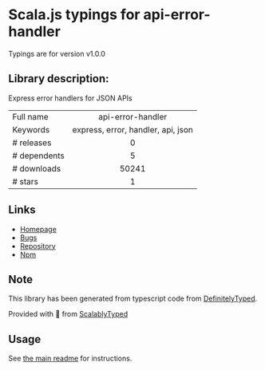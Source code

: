 
# Scala.js typings for api-error-handler

Typings are for version v1.0.0

## Library description:
Express error handlers for JSON APIs

|                    |                 |
| ------------------ | :-------------: |
| Full name          | api-error-handler |
| Keywords           | express, error, handler, api, json |
| # releases         | 0 |
| # dependents       | 5 |
| # downloads        | 50241 |
| # stars            | 1 |

## Links
- [Homepage](https://github.com/expressjs/api-error-handler)
- [Bugs](https://github.com/expressjs/api-error-handler/issues)
- [Repository](https://github.com/expressjs/api-error-handler)
- [Npm](https://www.npmjs.com/package/api-error-handler)
    


## Note
This library has been generated from typescript code from [DefinitelyTyped](https://definitelytyped.org).

Provided with :purple_heart: from [ScalablyTyped](https://github.com/oyvindberg/ScalablyTyped)

## Usage
See [the main readme](../../readme.md) for instructions.


